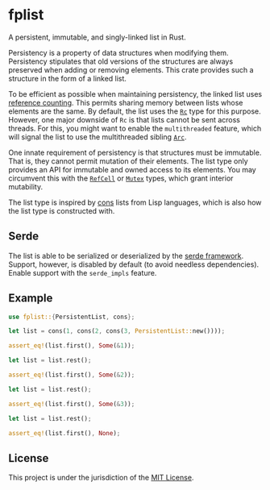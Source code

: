 # fplist

A persistent, immutable, and singly-linked list in Rust.

Persistency is a property of data structures when modifying them. Persistency
stipulates that old versions of the structures are always preserved when adding
or removing elements. This crate provides such a structure in the form of
a linked list.

To be efficient as possible when maintaining persistency, the linked list uses
[reference counting][ref]. This permits sharing memory between lists whose
elements are the same. By default, the list uses the [`Rc`] type for this
purpose. However, one major downside of `Rc` is that lists cannot be sent
across threads. For this, you might want to enable the `multithreaded` feature,
which will signal the list to use the multithreaded sibling [`Arc`].

One innate requirement of persistency is that structures must be immutable. That
is, they cannot permit mutation of their elements. The list type only provides
an API for immutable and owned access to its elements. You may circumvent this
with the [`RefCell`] or [`Mutex`] types, which grant interior mutability.

The list type is inspired by [cons] lists from Lisp languages, which is also how
the list type is constructed with.

## Serde

The list is able to be serialized or deserialized by the [serde framework][serde].
Support, however, is disabled by default (to avoid needless dependencies). Enable
support with the `serde_impls` feature.

## Example

```rust
use fplist::{PersistentList, cons};

let list = cons(1, cons(2, cons(3, PersistentList::new())));

assert_eq!(list.first(), Some(&1));

let list = list.rest();

assert_eq!(list.first(), Some(&2));

let list = list.rest();

assert_eq!(list.first(), Some(&3));

let list = list.rest();

assert_eq!(list.first(), None);
```

## License

This project is under the jurisdiction of the [MIT License][license].

[ref]: https://en.m.wikipedia.org/wiki/Reference_counting
[`Rc`]: https://doc.rust-lang.org/stable/std/rc/struct.Rc.html
[`Arc`]: https://doc.rust-lang.org/stable/std/sync/struct.Arc.html
[`RefCell`]: https://doc.rust-lang.org/stable/std/cell/struct.RefCell.html
[`Mutex`]: https://doc.rust-lang.org/stable/std/sync/struct.Mutex.html
[cons]: https://en.wikipedia.org/wiki/Cons
[serde]: https://serde.rs
[license]: LICENSE.md
